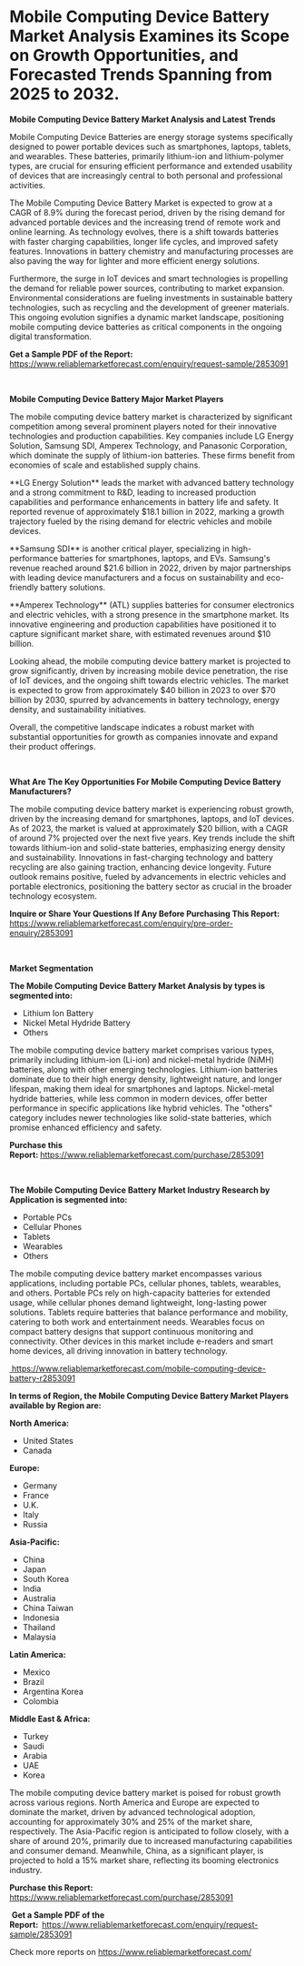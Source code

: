 <p><h1>Mobile Computing Device Battery Market Analysis Examines its Scope on Growth Opportunities, and Forecasted Trends Spanning from 2025 to 2032.</h1></p><p><strong>Mobile Computing Device Battery Market Analysis and Latest Trends</strong></p>
<p><p>Mobile Computing Device Batteries are energy storage systems specifically designed to power portable devices such as smartphones, laptops, tablets, and wearables. These batteries, primarily lithium-ion and lithium-polymer types, are crucial for ensuring efficient performance and extended usability of devices that are increasingly central to both personal and professional activities.</p><p>The Mobile Computing Device Battery Market is expected to grow at a CAGR of 8.9% during the forecast period, driven by the rising demand for advanced portable devices and the increasing trend of remote work and online learning. As technology evolves, there is a shift towards batteries with faster charging capabilities, longer life cycles, and improved safety features. Innovations in battery chemistry and manufacturing processes are also paving the way for lighter and more efficient energy solutions.</p><p>Furthermore, the surge in IoT devices and smart technologies is propelling the demand for reliable power sources, contributing to market expansion. Environmental considerations are fueling investments in sustainable battery technologies, such as recycling and the development of greener materials. This ongoing evolution signifies a dynamic market landscape, positioning mobile computing device batteries as critical components in the ongoing digital transformation.</p></p>
<p><strong>Get a Sample PDF of the Report:&nbsp;</strong> <a href="https://www.reliablemarketforecast.com/enquiry/request-sample/2853091?utm_campaign=2524&utm_medium=2&utm_source=Github&utm_content=ia&utm_term=11032025&utm_id=mobile-computing-device-battery">https://www.reliablemarketforecast.com/enquiry/request-sample/2853091</a></p>
<p>&nbsp;</p>
<p><strong>Mobile Computing Device Battery Major Market Players</strong></p>
<p><p>The mobile computing device battery market is characterized by significant competition among several prominent players noted for their innovative technologies and production capabilities. Key companies include LG Energy Solution, Samsung SDI, Amperex Technology, and Panasonic Corporation, which dominate the supply of lithium-ion batteries. These firms benefit from economies of scale and established supply chains.</p><p>**LG Energy Solution** leads the market with advanced battery technology and a strong commitment to R&D, leading to increased production capabilities and performance enhancements in battery life and safety. It reported revenue of approximately $18.1 billion in 2022, marking a growth trajectory fueled by the rising demand for electric vehicles and mobile devices.</p><p>**Samsung SDI** is another critical player, specializing in high-performance batteries for smartphones, laptops, and EVs. Samsung's revenue reached around $21.6 billion in 2022, driven by major partnerships with leading device manufacturers and a focus on sustainability and eco-friendly battery solutions.</p><p>**Amperex Technology** (ATL) supplies batteries for consumer electronics and electric vehicles, with a strong presence in the smartphone market. Its innovative engineering and production capabilities have positioned it to capture significant market share, with estimated revenues around $10 billion.</p><p>Looking ahead, the mobile computing device battery market is projected to grow significantly, driven by increasing mobile device penetration, the rise of IoT devices, and the ongoing shift towards electric vehicles. The market is expected to grow from approximately $40 billion in 2023 to over $70 billion by 2030, spurred by advancements in battery technology, energy density, and sustainability initiatives.</p><p>Overall, the competitive landscape indicates a robust market with substantial opportunities for growth as companies innovate and expand their product offerings.</p></p>
<p>&nbsp;</p>
<p><strong>What Are The Key Opportunities For Mobile Computing Device Battery Manufacturers?</strong></p>
<p><p>The mobile computing device battery market is experiencing robust growth, driven by the increasing demand for smartphones, laptops, and IoT devices. As of 2023, the market is valued at approximately $20 billion, with a CAGR of around 7% projected over the next five years. Key trends include the shift towards lithium-ion and solid-state batteries, emphasizing energy density and sustainability. Innovations in fast-charging technology and battery recycling are also gaining traction, enhancing device longevity. Future outlook remains positive, fueled by advancements in electric vehicles and portable electronics, positioning the battery sector as crucial in the broader technology ecosystem.</p></p>
<p><strong>Inquire or Share Your Questions If Any Before Purchasing This Report:</strong> <a href="https://www.reliablemarketforecast.com/enquiry/pre-order-enquiry/2853091?utm_campaign=2524&utm_medium=2&utm_source=Github&utm_content=ia&utm_term=11032025&utm_id=mobile-computing-device-battery">https://www.reliablemarketforecast.com/enquiry/pre-order-enquiry/2853091</a></p>
<p>&nbsp;</p>
<p><strong>Market Segmentation</strong></p>
<p><strong>The Mobile Computing Device Battery Market Analysis by types is segmented into:</strong></p>
<p><ul><li>Lithium Ion Battery</li><li>Nickel Metal Hydride Battery</li><li>Others</li></ul></p>
<p><p>The mobile computing device battery market comprises various types, primarily including lithium-ion (Li-ion) and nickel-metal hydride (NiMH) batteries, along with other emerging technologies. Lithium-ion batteries dominate due to their high energy density, lightweight nature, and longer lifespan, making them ideal for smartphones and laptops. Nickel-metal hydride batteries, while less common in modern devices, offer better performance in specific applications like hybrid vehicles. The "others" category includes newer technologies like solid-state batteries, which promise enhanced efficiency and safety.</p></p>
<p><strong>Purchase this Report:&nbsp;</strong><a href="https://www.reliablemarketforecast.com/purchase/2853091?utm_campaign=2524&utm_medium=2&utm_source=Github&utm_content=ia&utm_term=11032025&utm_id=mobile-computing-device-battery">https://www.reliablemarketforecast.com/purchase/2853091</a></p>
<p>&nbsp;</p>
<p><strong>The Mobile Computing Device Battery Market Industry Research by Application is segmented into:</strong></p>
<p><ul><li>Portable PCs</li><li>Cellular Phones</li><li>Tablets</li><li>Wearables</li><li>Others</li></ul></p>
<p><p>The mobile computing device battery market encompasses various applications, including portable PCs, cellular phones, tablets, wearables, and others. Portable PCs rely on high-capacity batteries for extended usage, while cellular phones demand lightweight, long-lasting power solutions. Tablets require batteries that balance performance and mobility, catering to both work and entertainment needs. Wearables focus on compact battery designs that support continuous monitoring and connectivity. Other devices in this market include e-readers and smart home devices, all driving innovation in battery technology.</p></p>
<p><a href="https://www.reliablemarketforecast.com/mobile-computing-device-battery-r2853091?utm_campaign=2524&utm_medium=2&utm_source=Github&utm_content=ia&utm_term=11032025&utm_id=mobile-computing-device-battery">&nbsp;https://www.reliablemarketforecast.com/mobile-computing-device-battery-r2853091</a></p>
<p><strong>In terms of Region, the Mobile Computing Device Battery Market Players available by Region are:</strong></p>
<p>
    <p> <strong> North America: </strong>
        <ul>
            <li>United States</li>
            <li>Canada</li>
        </ul>
        </p> 
    <p> <strong> Europe: </strong>
        <ul>
            <li>Germany</li>
            <li>France</li>
            <li>U.K.</li>
            <li>Italy</li>
            <li>Russia</li>
        </ul>
        </p> 
    <p> <strong> Asia-Pacific: </strong>
        <ul>
            <li>China</li>
            <li>Japan</li>
            <li>South Korea</li>
            <li>India</li>
            <li>Australia</li>
            <li>China Taiwan</li>
            <li>Indonesia</li>
            <li>Thailand</li>
            <li>Malaysia</li>
        </ul>
        </p> 
    <p> <strong> Latin America: </strong>
        <ul>
            <li>Mexico</li>
            <li>Brazil</li>
            <li>Argentina Korea</li>
            <li>Colombia</li>
        </ul>
        </p> 
    <p> <strong> Middle East & Africa: </strong>
        <ul>
            <li>Turkey</li>
            <li>Saudi</li>
            <li>Arabia</li>
            <li>UAE</li>
            <li>Korea</li>
        </ul>
    </p>
    </p>
<p><p>The mobile computing device battery market is poised for robust growth across various regions. North America and Europe are expected to dominate the market, driven by advanced technological adoption, accounting for approximately 30% and 25% of the market share, respectively. The Asia-Pacific region is anticipated to follow closely, with a share of around 20%, primarily due to increased manufacturing capabilities and consumer demand. Meanwhile, China, as a significant player, is projected to hold a 15% market share, reflecting its booming electronics industry.</p></p>
<p><strong>Purchase this Report: </strong><a href="https://www.reliablemarketforecast.com/purchase/2853091?utm_campaign=2524&utm_medium=2&utm_source=Github&utm_content=ia&utm_term=11032025&utm_id=mobile-computing-device-battery">https://www.reliablemarketforecast.com/purchase/2853091</a></p>
<p>&nbsp;<strong>Get a Sample PDF of the Report:&nbsp;&nbsp;</strong><a href="https://www.reliablemarketforecast.com/enquiry/request-sample/2853091?utm_campaign=2524&utm_medium=2&utm_source=Github&utm_content=ia&utm_term=11032025&utm_id=mobile-computing-device-battery">https://www.reliablemarketforecast.com/enquiry/request-sample/2853091</a></p>
<p><strong></strong></p>
<p>Check more reports on <a href="https://www.reliablemarketforecast.com/?utm_campaign=2524&utm_medium=2&utm_source=Github&utm_content=ia&utm_term=11032025&utm_id=mobile-computing-device-battery">https://www.reliablemarketforecast.com/</a></p>